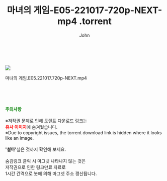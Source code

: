 ﻿---
layout: post
title:  "                    마녀의 게임-E05-221017-720p-NEXT-mp4                .torrent"
author: John
categories: [ 드라마 ]
tags: [  ]
image: https://torrentrj58.com/uploadfile/full/27451d2014a6d26ac55e55a484d9256c9b212010.jpg 
description: "                    마녀의 게임-E05-221017-720p-NEXT-mp4                 torrent 정보 공유"
toc: true
toc_sticky: true
---

<br>
<p><img src="https://torrentrj58.com/uploadfile/full/27451d2014a6d26ac55e55a484d9256c9b212010.jpg"/></p>
 마녀의 게임.E05.221017.720p-NEXT.mp4    
    
<br><br><br>
<p data-ke-size="size16"><b><span style="color: green;">주의사항</span></b><br /><br />※저작권 문제로 인해 토렌트 다운로드 링크는<br /><b><span style="color: red;">유사 이미지</span></b>에 숨겨뒀습니다.<br />※Due to copyright issues, the torrent download link is hidden where it looks like an image.<br /><br /><b>'설마'</b>싶은 것까지 확인해 보세요.<br /><br />숨김링크 클릭 시 마그넷 나타나지 않는 것은<br />저작권으로 인한 링크만료 자료로<br />1시간 간격으로 봇에 의해 마그넷 주소 갱신됩니다.</p>
